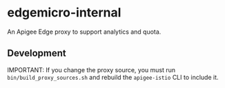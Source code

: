 # edgemicro-internal

An Apigee Edge proxy to support analytics and quota. 

## Development

IMPORTANT: If you change the proxy source, you must run `bin/build_proxy_sources.sh` and rebuild the 
`apigee-istio` CLI to include it.
